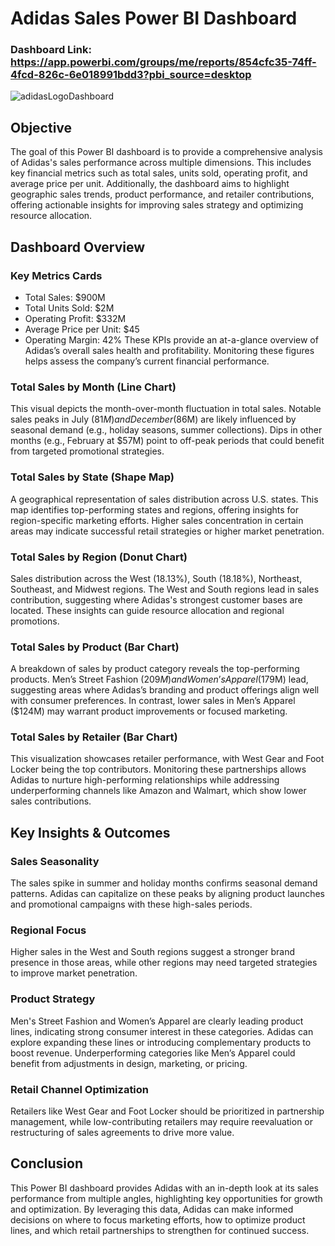 # Adidas Sales Power BI Dashboard

### Dashboard Link: https://app.powerbi.com/groups/me/reports/854cfc35-74ff-4fcd-826c-6e018991bdd3?pbi_source=desktop
 
![adidasLogoDashboard](https://github.com/user-attachments/assets/54ed2af6-99bc-4ff0-8799-d65cfd58de03)



## Objective
The goal of this Power BI dashboard is to provide a comprehensive analysis of Adidas's sales performance across multiple dimensions. This includes key financial metrics such as total sales, units sold, operating profit, and average price per unit. Additionally, the dashboard aims to highlight geographic sales trends, product performance, and retailer contributions, offering actionable insights for improving sales strategy and optimizing resource allocation.


## Dashboard Overview

### Key Metrics Cards
- Total Sales: $900M
- Total Units Sold: $2M
- Operating Profit: $332M
- Average Price per Unit: $45
- Operating Margin: 42%
These KPIs provide an at-a-glance overview of Adidas’s overall sales health and profitability. Monitoring these figures helps assess the company’s current financial performance.

### Total Sales by Month (Line Chart)

This visual depicts the month-over-month fluctuation in total sales. Notable sales peaks in July ($81M) and December ($86M) are likely influenced by seasonal demand (e.g., holiday seasons, summer collections). Dips in other months (e.g., February at $57M) point to off-peak periods that could benefit from targeted promotional strategies.

### Total Sales by State (Shape Map)
A geographical representation of sales distribution across U.S. states. This map identifies top-performing states and regions, offering insights for region-specific marketing efforts. Higher sales concentration in certain areas may indicate successful retail strategies or higher market penetration.

### Total Sales by Region (Donut Chart)
Sales distribution across the West (18.13%), South (18.18%), Northeast, Southeast, and Midwest regions. The West and South regions lead in sales contribution, suggesting where Adidas's strongest customer bases are located. These insights can guide resource allocation and regional promotions.

### Total Sales by Product (Bar Chart)
A breakdown of sales by product category reveals the top-performing products. Men’s Street Fashion ($209M) and Women’s Apparel ($179M) lead, suggesting areas where Adidas’s branding and product offerings align well with consumer preferences. In contrast, lower sales in Men’s Apparel ($124M) may warrant product improvements or focused marketing.

### Total Sales by Retailer (Bar Chart)
This visualization showcases retailer performance, with West Gear and Foot Locker being the top contributors. Monitoring these partnerships allows Adidas to nurture high-performing relationships while addressing underperforming channels like Amazon and Walmart, which show lower sales contributions.

## Key Insights & Outcomes

### Sales Seasonality
The sales spike in summer and holiday months confirms seasonal demand patterns. Adidas can capitalize on these peaks by aligning product launches and promotional campaigns with these high-sales periods.

### Regional Focus
Higher sales in the West and South regions suggest a stronger brand presence in those areas, while other regions may need targeted strategies to improve market penetration.

### Product Strategy
Men's Street Fashion and Women’s Apparel are clearly leading product lines, indicating strong consumer interest in these categories. Adidas can explore expanding these lines or introducing complementary products to boost revenue. Underperforming categories like Men’s Apparel could benefit from adjustments in design, marketing, or pricing.

### Retail Channel Optimization
Retailers like West Gear and Foot Locker should be prioritized in partnership management, while low-contributing retailers may require reevaluation or restructuring of sales agreements to drive more value.

## Conclusion
This Power BI dashboard provides Adidas with an in-depth look at its sales performance from multiple angles, highlighting key opportunities for growth and optimization. By leveraging this data, Adidas can make informed decisions on where to focus marketing efforts, how to optimize product lines, and which retail partnerships to strengthen for continued success.
